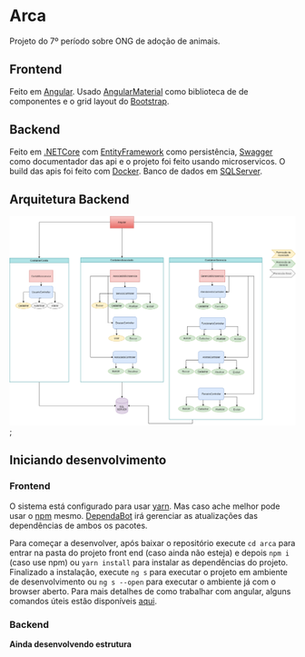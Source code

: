 # Arca

Projeto do 7º período sobre ONG de adoção de animais.

## Frontend

Feito em [Angular](https://angular.io/). Usado [AngularMaterial](https://material.angular.io/) como biblioteca de de componentes e o grid layout do [Bootstrap](https://getbootstrap.com.br/docs/4.1/layout/grid/).

## Backend

Feito em [.NETCore](https://docs.microsoft.com/pt-br/dotnet/core/) com [EntityFramework](https://www.entityframeworktutorial.net/efcoreentity-framework-core.aspx) como persistência, [Swagger](https://swagger.io/) como documentador das api e o projeto foi feito usando microservicos. O build das apis foi feito com [Docker](https://www.docker.com/). Banco de dados em [SQLServer](https://www.microsoft.com/pt-br/sql-server/sql-server-downloads).

## Arquitetura Backend

![alt ArquiteturaBackend](./backend/EstruturaBackend.png);

## Iniciando desenvolvimento

### Frontend

O sistema está configurado para usar [yarn](https://yarnpkg.com/lang/en/docs/cli/install/). Mas caso ache melhor pode usar o [npm](https://www.npmjs.com/) mesmo. [DependaBot](https://dependabot.com/) irá gerenciar as atualizações das dependências de ambos os pacotes.

Para começar a desenvolver, após baixar o repositório execute `cd arca` para entrar na pasta do projeto front end (caso ainda não esteja) e depois `npm i` (caso use npm) ou `yarn install` para instalar as dependências do projeto. Finalizado a instalação, execute `ng s` para executar o projeto em ambiente de desenvolvimento ou `ng s --open` para executar o ambiente já com o browser aberto. Para mais detalhes de como trabalhar com angular, alguns comandos úteis estão disponíveis [aqui](./arca/README.md).


### Backend

**Ainda desenvolvendo estrutura**